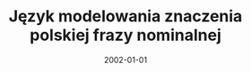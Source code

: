 ---
# Documentation: https://wowchemy.com/docs/managing-content/

title: Język modelowania znaczenia polskiej frazy nominalnej
subtitle: ''
summary: ''
authors:
- piasecki
tags: []
categories: []
date: '2002-01-01'
lastmod: 2022-10-07T05:09:06Z
featured: false
draft: false

# Featured image
# To use, add an image named `featured.jpg/png` to your page's folder.
# Focal points: Smart, Center, TopLeft, Top, TopRight, Left, Right, BottomLeft, Bottom, BottomRight.
image:
  caption: ''
  focal_point: ''
  preview_only: false

# Projects (optional).
#   Associate this post with one or more of your projects.
#   Simply enter your project's folder or file name without extension.
#   E.g. `projects = ["internal-project"]` references `content/project/deep-learning/index.md`.
#   Otherwise, set `projects = []`.
projects: []
publishDate: '2022-10-07T05:09:05.681484Z'
publication_types:
- '7'
abstract: ''
publication: ''
---